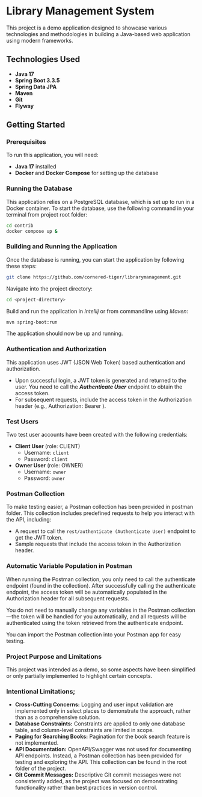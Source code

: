 # Library Management System

This project is a demo application designed to showcase various technologies and methodologies in building a Java-based web application using modern frameworks.

## Technologies Used

- **Java 17**
- **Spring Boot 3.3.5**
- **Spring Data JPA**
- **Maven**
- **Git**
- **Flyway**

## Getting Started

### Prerequisites

To run this application, you will need:

- **Java 17** installed
- **Docker** and **Docker Compose** for setting up the database

### Running the Database

This application relies on a PostgreSQL database, which is set up to run in a Docker container. To start the database, use the following command in your terminal from project root folder:

```bash
cd contrib
docker compose up &
```

### Building and Running the Application

Once the database is running, you can start the application by following these steps:

```bash
git clone https://github.com/cornered-tiger/librarymanagement.git
```
Navigate into the project directory:
```bash
cd <project-directory>
```
Build and run the application in _intellij_ or from commandline using _Maven_:
```bash
mvn spring-boot:run
```
The application should now be up and running.

### Authentication and Authorization

This application uses JWT (JSON Web Token) based authentication and authorization.

- Upon successful login, a JWT token is generated and returned to the user. You need to call the _**Authenticate User**_ endpoint to obtain the access token.
- For subsequent requests, include the access token in the Authorization header (e.g., Authorization: Bearer <your-access-token>).

### Test Users

Two test user accounts have been created with the following credentials:
- **Client User** (role: CLIENT)
  - Username: `client`
  - Password: `client`
- **Owner User** (role: OWNER)
  - Username: `owner`
  - Password: `owner`

### Postman Collection

To make testing easier, a Postman collection has been provided in postman folder. This collection includes predefined requests to help you interact with the API, including:
- A request to call the `rest/authenticate (Authenticate User)` endpoint to get the JWT token.
- Sample requests that include the access token in the Authorization header.

### Automatic Variable Population in Postman

When running the Postman collection, you only need to call the authenticate endpoint (found in the collection). After successfully calling the authenticate endpoint, the access token will be automatically populated in the Authorization header for all subsequent requests.

You do not need to manually change any variables in the Postman collection—the token will be handled for you automatically, and all requests will be authenticated using the token retrieved from the authenticate endpoint.

You can import the Postman collection into your Postman app for easy testing.

### Project Purpose and Limitations

This project was intended as a demo, so some aspects have been simplified or only partially implemented to highlight certain concepts.

### Intentional Limitations;

- **Cross-Cutting Concerns:**  Logging and user input validation are implemented only in select places to demonstrate the approach, rather than as a comprehensive solution.
- **Database Constraints:**  Constraints are applied to only one database table, and column-level constraints are limited in scope.
- **Paging for Searching Books:**  Pagination for the book search feature is not implemented.
- **API Documentation:** OpenAPI/Swagger was not used for documenting API endpoints. Instead, a Postman collection has been provided for testing and exploring the API. This collection can be found in the root folder of the project.
- **Git Commit Messages:** Descriptive Git commit messages were not consistently added, as the project was focused on demonstrating functionality rather than best practices in version control.

